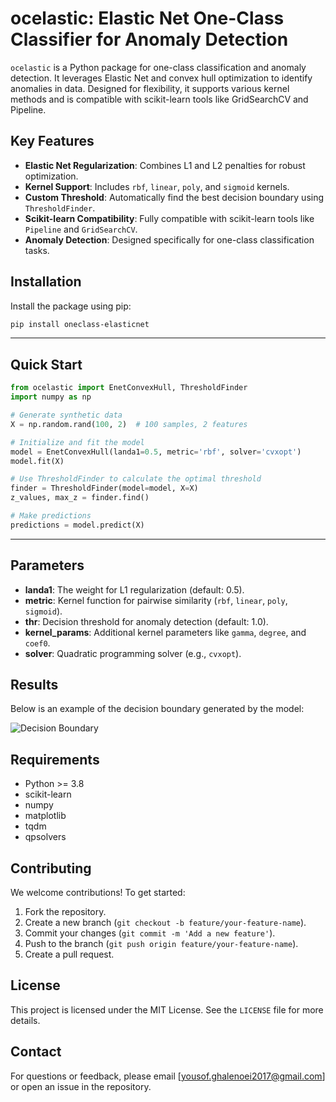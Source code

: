 # ocelastic: Elastic Net One-Class Classifier for Anomaly Detection
`ocelastic` is a Python package for one-class classification and anomaly detection. 
It leverages Elastic Net and convex hull optimization to identify anomalies in data. 
Designed for flexibility, it supports various kernel methods and is compatible with 
scikit-learn tools like GridSearchCV and Pipeline.
## Key Features
- **Elastic Net Regularization**: Combines L1 and L2 penalties for robust optimization.
- **Kernel Support**: Includes `rbf`, `linear`, `poly`, and `sigmoid` kernels.
- **Custom Threshold**: Automatically find the best decision boundary using `ThresholdFinder`.
- **Scikit-learn Compatibility**: Fully compatible with scikit-learn tools like `Pipeline` and `GridSearchCV`.
- **Anomaly Detection**: Designed specifically for one-class classification tasks.
## Installation
Install the package using pip:
```bash
pip install oneclass-elasticnet
```
---
## Quick Start
```python
from ocelastic import EnetConvexHull, ThresholdFinder
import numpy as np

# Generate synthetic data
X = np.random.rand(100, 2)  # 100 samples, 2 features

# Initialize and fit the model
model = EnetConvexHull(landa1=0.5, metric='rbf', solver='cvxopt')
model.fit(X)

# Use ThresholdFinder to calculate the optimal threshold
finder = ThresholdFinder(model=model, X=X)
z_values, max_z = finder.find()

# Make predictions
predictions = model.predict(X)
```
---
## Parameters
- **landa1**: The weight for L1 regularization (default: 0.5).
- **metric**: Kernel function for pairwise similarity (`rbf`, `linear`, `poly`, `sigmoid`).
- **thr**: Decision threshold for anomaly detection (default: 1.0).
- **kernel_params**: Additional kernel parameters like `gamma`, `degree`, and `coef0`.
- **solver**: Quadratic programming solver (e.g., `cvxopt`).
## Results
Below is an example of the decision boundary generated by the model:

![Decision Boundary](./path-to-decision-boundary.png)
## Requirements
- Python >= 3.8
- scikit-learn
- numpy
- matplotlib
- tqdm
- qpsolvers
## Contributing
We welcome contributions! To get started:
1. Fork the repository.
2. Create a new branch (`git checkout -b feature/your-feature-name`).
3. Commit your changes (`git commit -m 'Add a new feature'`).
4. Push to the branch (`git push origin feature/your-feature-name`).
5. Create a pull request.
## License
This project is licensed under the MIT License. See the `LICENSE` file for more details.
## Contact
For questions or feedback, please email [yousof.ghalenoei2017@gmail.com] or open an issue in the repository.
